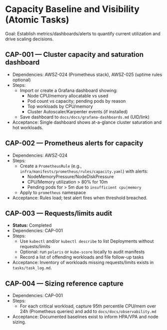 # Capacity Baseline and Visibility (Atomic Tasks)

Goal: Establish metrics/dashboards/alerts to quantify current utilization and drive scaling decisions.

## CAP-001 — Cluster capacity and saturation dashboard

- Dependencies: AWSZ-024 (Prometheus stack), AWSZ-025 (uptime rules optional)
- Steps:
  - Import or create a Grafana dashboard showing:
    - Node CPU/memory allocatable vs used
    - Pod count vs capacity; pending pods by reason
    - Top workloads by CPU/memory
    - Cluster Autoscaler/Karpenter events (if installed)
  - Save dashboard to `docs/docs/grafana-dashboards.md` (UID/link)
- Acceptance: Single dashboard shows at-a-glance cluster saturation and hot workloads.

## CAP-002 — Prometheus alerts for capacity

- Dependencies: AWSZ-024
- Steps:
  - Create a `PrometheusRule` (e.g., `infra/manifests/prometheus/rules/capacity.yaml`) with alerts:
    - NodeMemoryPressure/NodeDiskPressure
    - CPU/Memory utilization > 80% for 10m
    - Pending pods for > 5m due to `insufficient cpu|memory`
  - Apply to `prometheus` namespace
- Acceptance: Rules load; test alert fires when threshold breached.

## CAP-003 — Requests/limits audit

- **Status:** Completed
- Dependencies: CAP-001
- Steps:
  - Use `kubectl` and/or `kubectl describe` to list Deployments without requests/limits
  - Optional: run `polaris` or `kube-score` locally to audit manifests
  - Record a list of offending workloads and file follow-up tasks
- Acceptance: Inventory of workloads missing requests/limits exists in `tasks/task_log.md`.

## CAP-004 — Sizing reference capture

- Dependencies: CAP-001
- Steps:
  - For each critical workload, capture 95th percentile CPU/mem over 24h (Prometheus queries) and add to `docs/docs/observability.md`
- Acceptance: Documented baselines exist to inform HPA/VPA and node sizing.

